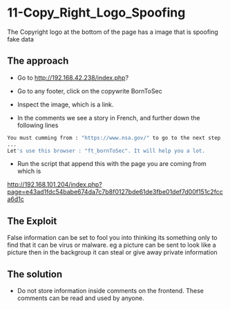 # 11-Copy_Right_Logo_Spoofing

The Copyright logo at the bottom of the page has a image that is spoofing
fake data

## The approach

- Go to http://192.168.42.238/index.php?

- Go to any footer, click on the copywrite BornToSec  

- Inspect the image, which is a link.  

- In the comments we see a story in French, and further down the following lines

```bash
You must cumming from : "https://www.nsa.gov/" to go to the next step
...
Let's use this browser : "ft_bornToSec". It will help you a lot.
```

- Run the script that append this with the page you are coming from which is

http://192.168.101.204/index.php?page=e43ad1fdc54babe674da7c7b8f0127bde61de3fbe01def7d00f151c2fcca6d1c

## The Exploit #

False information can be set to fool you into thinking its something only to find that it can be virus or malware. eg a picture can be sent to look like a picture then in the backgroup it can steal or give away private information

## The solution

- Do not store information inside comments on the frontend. These comments can be read and used by anyone.
